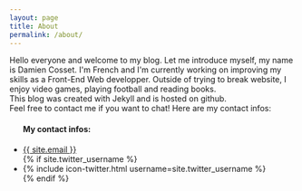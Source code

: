 ```yaml
---
layout: page
title: About
permalink: /about/
---
```


<p class='about-paragraph'>Hello everyone and welcome to my blog. Let me introduce myself, my name is Damien Cosset. I'm French and I'm currently working on improving my skills as a Front-End Web developper. Outside of trying to break website, I enjoy video games, playing football and reading books. <br>
This blog was created with Jekyll and is hosted on github.<br>
Feel free to contact me if you want to chat!
Here are my contact infos: 

</p>

<ul class="social-media-about">
	<h4>My contact infos:</h4>
  <li class="email-info">
    <a href="mailto:{{ site.email }}">{{ site.email }}</a>
  </li>          
  {% if site.twitter_username %}
  <li>
    {% include icon-twitter.html username=site.twitter_username %}
  </li>
  {% endif %}
  
</ul>